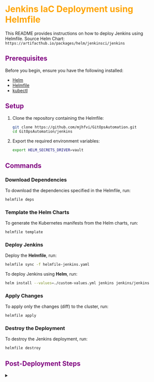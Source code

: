 # <font color="orange">Jenkins IaC Deployment using Helmfile</font>

This README provides instructions on how to deploy Jenkins using Helmfile.
Source Helm Chart: `https://artifacthub.io/packages/helm/jenkinsci/jenkins`

## <font color="purple">Prerequisites</font>

Before you begin, ensure you have the following installed:

- [Helm](https://helm.sh/docs/intro/install/)
- [Helmfile](https://github.com/helmfile/helmfile#installation)
- [kubectl](https://kubernetes.io/docs/tasks/tools/install-kubectl/)

## <font color="purple">Setup</font>

1. Clone the repository containing the Helmfile:

   ```sh
   git clone https://github.com/mjhfvi/GitOpsAutomation.git
   cd GitOpsAutomation/jenkins
   ```

2. Export the required environment variables:

   ```sh
   export HELM_SECRETS_DRIVER=vault
   ```

## <font color="purple">Commands</font>

### Download Dependencies

To download the dependencies specified in the Helmfile, run:

```sh
helmfile deps
```

### Template the Helm Charts

To generate the Kubernetes manifests from the Helm charts, run:

```sh
helmfile template
```

### Deploy Jenkins

Deploy the **Helmfile**, run:

```sh
helmfile sync -f helmfile-jenkins.yaml
```

To deploy Jenkins using **Helm**, run:

```sh
helm install --values=./custom-values.yml jenkins jenkins/jenkins
```

### Apply Changes

To apply only the changes (diff) to the cluster, run:

```sh
helmfile apply
```

### Destroy the Deployment

To destroy the Jenkins deployment, run:

```sh
helmfile destroy
```

## <font color="purple">Post-Deployment Steps</font>

<details><summary></a></summary>
1. Apply the Jenkins service ingress:

```sh
kubectl apply -f jenkins-service-ingress.yaml
```

2. Retrieve the Jenkins admin password:

```sh
kubectl get secret --namespace jenkins jenkins -o jsonpath="{.data.jenkins-admin-password}" | base64 --decode
```

3. Port-forward to access Jenkins:

```sh
kubectl port-forward $(kubectl get pods --selector "app.kubernetes.io/instance=jenkins" --output=name) 8080:8080
```

   </details>
